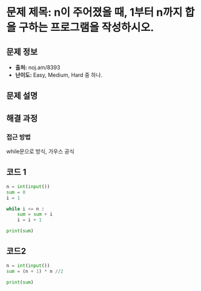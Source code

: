 # 문제 제목: n이 주어졌을 때, 1부터 n까지 합을 구하는 프로그램을 작성하시오.

## 문제 정보
- **출처:** noj.am/8393
- **난이도:** Easy, Medium, Hard 중 하나.

## 문제 설명


## 해결 과정

### 접근 방법
while문으로 방식, 가우스 공식
## 코드 1
```python
n = int(input())
sum = 0
i = 1

while i <= n :
    sum = sum + i
    i = i + 1

print(sum)
```
## 코드2
```python
n = int(input())
sum = (n + 1) * n //2

print(sum)
```
